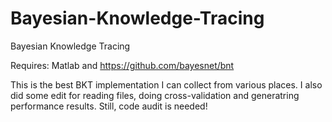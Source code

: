 # Bayesian-Knowledge-Tracing
Bayesian Knowledge Tracing


Requires: Matlab and https://github.com/bayesnet/bnt

This is the best BKT implementation I can collect from various places. I also did some edit for reading files, doing cross-validation and generatring performance results. Still, code audit is needed! 
